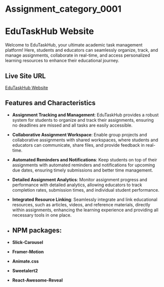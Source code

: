 # Assignment_category_0001

# EduTaskHub Website

Welcome to EduTaskHub, your ultimate academic task management platform! Here, students and educators can seamlessly organize, track, and manage assignments, collaborate in real-time, and access personalized learning resources to enhance their educational journey.

## Live Site URL

[EduTaskHub Website](https://edutaskhub-80dcb.web.app//)

## Features and Characteristics

- **Assignment Tracking and Management**: EduTaskHub provides a robust system for students to organize and track their assignments, ensuring no deadlines are missed and all tasks are easily accessible.
- **Collaborative Assignment Workspace**: Enable group projects and collaborative assignments with shared workspaces, where students and educators can communicate, share files, and provide feedback in real-time.
- **Automated Reminders and Notifications**: Keep students on top of their assignments with automated reminders and notifications for upcoming due dates, ensuring timely submissions and better time management.
- **Detailed Assignment Analytics**: Monitor assignment progress and performance with detailed analytics, allowing educators to track completion rates, submission times, and individual student performance.
- **Integrated Resource Linking**: Seamlessly integrate and link educational resources, such as articles, videos, and reference materials, directly within assignments, enhancing the learning experience and providing all necessary tools in one place.

- ## NPM packages:
- **Slick-Carousel**
- **Framer-Motion**
- **Animate.css**
- **Sweetalert2**
- **React-Awesome-Reveal**
